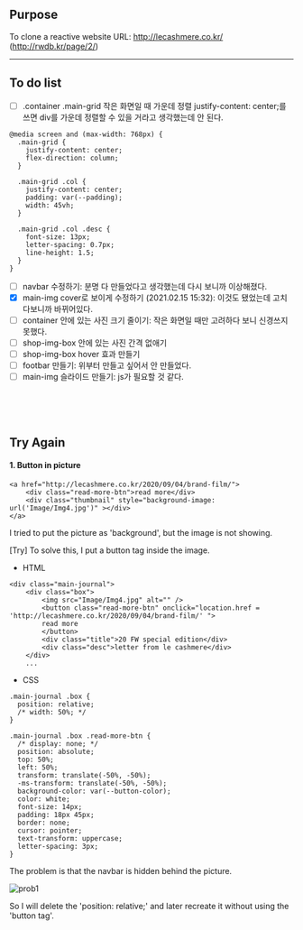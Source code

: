## Purpose

To clone a reactive website
URL: http://lecashmere.co.kr/ (http://rwdb.kr/page/2/)

---

## To do list

- [ ] .container .main-grid 작은 화면일 때 가운데 정렬
      justify-content: center;를 쓰면 div를 가운데 정렬할 수 있을 거라고 생각했는데 안 된다.

```
@media screen and (max-width: 768px) {
  .main-grid {
    justify-content: center;
    flex-direction: column;
  }

  .main-grid .col {
    justify-content: center;
    padding: var(--padding);
    width: 45vh;
  }

  .main-grid .col .desc {
    font-size: 13px;
    letter-spacing: 0.7px;
    line-height: 1.5;
  }
}
```

- [ ] navbar 수정하기:
      분명 다 만들었다고 생각했는데 다시 보니까 이상해졌다.
      <br>
- [x] main-img cover로 보이게 수정하기 (2021.02.15 15:32):
      이것도 됐었는데 고치다보니까 바뀌어있다.
      <br>
- [ ] container 안에 있는 사진 크기 줄이기:
      작은 화면일 때만 고려하다 보니 신경쓰지 못했다.
      <br>
- [ ] shop-img-box 안에 있는 사진 간격 없애기
      <br>
- [ ] shop-img-box hover 효과 만들기
      <br>
- [ ] footbar 만들기:
      위부터 만들고 싶어서 안 만들었다.
      <br>
- [ ] main-img 슬라이드 만들기:
      js가 필요할 것 같다.

<br>
<br>
<br>

## Try Again

#### 1. Button in picture

```
<a href="http://lecashmere.co.kr/2020/09/04/brand-film/">
    <div class="read-more-btn">read more</div>
    <div class="thumbnail" style="background-image: url('Image/Img4.jpg')" ></div>
</a>
```

I tried to put the picture as 'background', but the image is not showing.

[Try] To solve this, I put a button tag inside the image.

- HTML

```
<div class="main-journal">
    <div class="box">
        <img src="Image/Img4.jpg" alt="" />
        <button class="read-more-btn" onclick="location.href = 'http://lecashmere.co.kr/2020/09/04/brand-film/' ">
        read more
        </button>
        <div class="title">20 FW special edition</div>
        <div class="desc">letter from le cashmere</div>
    </div>
    ...
```

- CSS

```
.main-journal .box {
  position: relative;
  /* width: 50%; */
}

.main-journal .box .read-more-btn {
  /* display: none; */
  position: absolute;
  top: 50%;
  left: 50%;
  transform: translate(-50%, -50%);
  -ms-transform: translate(-50%, -50%);
  background-color: var(--button-color);
  color: white;
  font-size: 14px;
  padding: 18px 45px;
  border: none;
  cursor: pointer;
  text-transform: uppercase;
  letter-spacing: 3px;
}
```

The problem is that the navbar is hidden behind the picture.

![prob1](https://user-images.githubusercontent.com/64337152/107729378-17cd7580-6d34-11eb-9229-8cc053e9945e.png)

So I will delete the 'position: relative;' and later recreate it without using the 'button tag'.
